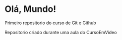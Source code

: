 # Olá, Mundo!
 Primeiro repositorio do curso de Git e Github

Repositorio criado durante uma aula do CursoEmVideo